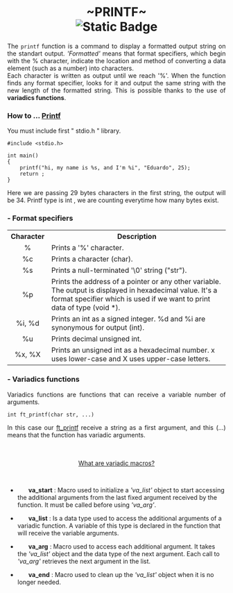 <h1 align="center"> ~PRINTF~ <br><img alt="Static Badge" src="https://img.shields.io/badge/100%2F100-green?style=plastic&logoColor=green&label=success"></h1>
<div align="justify">The <code>printf</code> function is a command to display a formatted output string on the standart output. <i>'Formatted'</i> means that format specifiers, which begin with the % character, indicate the location and method of converting a data element (such as a number) into characters.<br>
Each character is written as output until we reach '%'. When the function finds any format specifier, looks for it and output the same string with the new length of the formatted string. This is possible thanks to the use of <b>variadics functions</b>.</div>

### How to ... [Printf](/ft_printf)

<div align="justify">You must include first " stdio.h " library.</div>

	#include <stdio.h>

	int main()
	{
		printf("hi, my name is %s, and I'm %i", "Eduardo", 25);
		return ;
	}
<div align="justify">Here we are passing 29 bytes characters in the first string, the output will be 34. Printf type is int , we are counting everytime how many bytes exist.</div>
<h3>- Format specifiers</h3>
<table align="center">
	<tr>
		<th>Character</th>
		<th align="center">Description</th>
	</tr>
	<tr>
		<td align="center">%</td>
		<td>Prints a '%' character.</td>
	</tr>
		<tr>
		<td align="center">%c</td>
		<td>Prints a character (char).</td>
	</tr>
		<tr>
		<td align="center">%s</td>
		<td>Prints a null-terminated '\0' string ("str").</td>
	</tr>
		<tr>
		<td align="center">%p</td>
		<td>Prints the address of a pointer or any other variable. The output is displayed in hexadecimal value. It's a format specifier which is used if we want to print data of type (void *).</td>
	</tr>
		<tr>
		<td align="center">%i, %d</td>
		<td>Prints an int as a signed integer. %d and %i are synonymous for output (int).</td>
	</tr>
		<tr>
		<td align="center">%u</td>
		<td>Prints decimal unsigned int.</td>
	</tr>
		<tr>
		<td align="center">%x, %X</td>
		<td>Prints an unsigned int as a hexadecimal number. x uses lower-case and X uses upper-case letters.</td>
	</tr>
</table>

<h3>- Variadics functions</h3>
<div align="justify">Variadics functions are functions that can receive a variable number of arguments.</div>

	int	ft_printf(char str, ...)
<div align="justify">In this case our <a href="https://github.com/eduaserr/42cursus/blob/master/ft_printf/ft_printf.c"><u>ft_printf</u></a> receive a string as a first argument, and this (...) means that the function has variadic arguments.</div><br><br>
<p align="center"><a href="https://learn.microsoft.com/es-es/cpp/preprocessor/variadic-macros?view=msvc-170"> What are variadic macros?</a></p><br>
	<div align="left" style="text-indent: 25px;"><ul><li><b>va_start</b> : Macro used to initialize a <i>'va_list'</i> object to start accessing the additional arguments from the last fixed argument received by the function. It must be called before using <i>'va_arg'</i>.</ul></div>
	<div align="left" style="text-indent: 25px;"><ul><b><li>va_list</b> : Is a data type used to access the additional arguments of a variadic function. A variable of this type is declared in the function that will receive the variable arguments.</ul></div>
	<div align="left" style="text-indent: 25px;"><ul><b><li>va_arg</b> : Macro used to access each additional argument. It takes the <i>'va_list'</i> object and the data type of the next argument. Each call to <i>'va_arg'</i> retrieves the next argument in the list.</ul></div>
	<div align="left" style="text-indent: 25px;"><b><ul><li>va_end</b> : Macro used to clean up the <i>'va_list'</i> object when it is no longer needed.</ul></div>